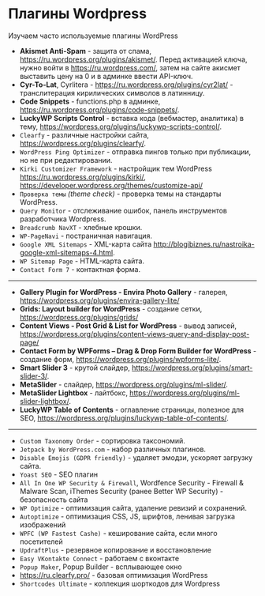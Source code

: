 # Плагины Wordpress

Изучаем часто используемые плагины WordPress

* **Akismet Anti-Spam** - защита от спама, https://ru.wordpress.org/plugins/akismet/. Перед активацией ключа, нужно войти в https://ru.wordpress.com/, затем на сайте акисмет выставить цену на 0 и в админке ввести API-ключ.
* **Cyr-To-Lat**, Cyrlitera - https://ru.wordpress.org/plugins/cyr2lat/ - транслитерация кирилических символов в латинницу.
* **Code Snippets** - functions.php в админке, https://ru.wordpress.org/plugins/code-snippets/.
* **LuckyWP Scripts Control** - вставка кода (вебмастер, аналитика) в тему, https://wordpress.org/plugins/luckywp-scripts-control/.
* `Clearfy` - различные настройки сайта, https://wordpress.org/plugins/clearfy/.
* `WordPress Ping Optimizer` - отправка пингов только при публикации, но не при редактировании.
* `Kirki Customizer Framework` - настройщик тем WordPress https://ru.wordpress.org/plugins/kirki/, https://developer.wordpress.org/themes/customize-api/
* `Проверка темы` *(theme check)* - проверка темы на стандарты WordPress.
* `Query Monitor` - отслеживание ошибок, панель инструментов разработчика Wordpress.
* `Breadcrumb NavXT` - хлебные крошки.
* `WP-PageNavi` - постраничная навигация.
* `Google XML Sitemaps` - XML-карта сайта http://blogibiznes.ru/nastroika-google-xml-sitemaps-4.html.
* `WP Sitemap Page` - HTML-карта сайта.
* `Contact Form 7` - контактная форма.
---
* **Gallery Plugin for WordPress - Envira Photo Gallery** - галерея, https://wordpress.org/plugins/envira-gallery-lite/
* **Grids: Layout builder for WordPress** - создание сетки, https://wordpress.org/plugins/grids/
* **Content Views - Post Grid & List for WordPress** - вывод записей, https://wordpress.org/plugins/content-views-query-and-display-post-page/
* **Contact Form by WPForms – Drag & Drop Form Builder for WordPress** - создание форм, https://wordpress.org/plugins/wpforms-lite/.
* **Smart Slider 3** - крутой слайдер, https://wordpress.org/plugins/smart-slider-3/.
* **MetaSlider** - слайдер, https://wordpress.org/plugins/ml-slider/.
* **MetaSlider Lightbox** - лайтбокс, https://wordpress.org/plugins/ml-slider-lightbox/.
* **LuckyWP Table of Contents** - оглавление страницы, полезное для SEO, https://wordpress.org/plugins/luckywp-table-of-contents/.
---
* `Custom Taxonomy Order` - сортировка таксономий.
* `Jetpack by WordPress.com` - набор различных плагинов.
* `Disable Emojis (GDPR friendly)` - удаляет эмодзи, ускоряет загрузку сайта.
* `Yoast SEO` - SEO плагин
* `All In One WP Security & Firewall`, Wordfence Security - Firewall & Malware Scan, iThemes Security (ранее Better WP Security) - безопасность сайта
* `WP Optimize` - оптимизация сайта, удаление ревизий и сохранений.
* `Autoptimize` - оптимизация CSS, JS, шрифтов, ленивая загрузка изображений
* `WPFC (WP Fastest Cashe)` - кеширование сайта, если много посетителей
* `UpdraftPlus` - резервное копирование и восстановление
* `Easy VKontakte Connect` - работаем с вконтакте
* `Popup Maker`, Popup Builder - всплывающее окно
* https://ru.clearfy.pro/ - базовая оптимизация WordPress
* `Shortcodes Ultimate` - коллекция шорткодов для Wordpress

